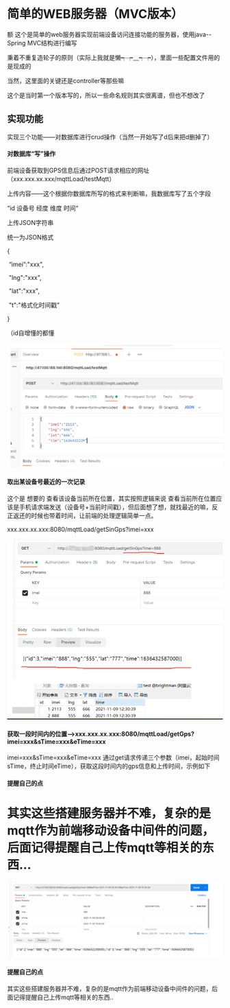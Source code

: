 # 简单的WEB服务器（MVC版本）

额 这个是简单的web服务器实现前端设备访问连接功能的服务器，使用java--Spring MVC结构进行编写

秉着不重复造轮子的原则（实际上我就是懒┭┮﹏┭┮），里面一些配置文件用的是现成的

当然，这里面的关键还是controller等那些嘛

这个是当时第一个版本写的，所以一些命名规则其实很离谱，但也不想改了

## 实现功能

实现三个功能——对数据库进行crud操作（当然一开始写了d后来把d删掉了）

#### 对数据库“写”操作

前端设备获取到GPS信息后通过POST请求相应的网址（xxx.xxx.xx.xxx/mqttLoad/testMqtt）

上传内容——这个根据你数据库所写的格式来判断嘛，我数据库写了五个字段

“id 设备号 经度  维度 时间“

上传JSON字符串

统一为JSON格式

{

​	“imei”:"xxx",

​	"lng":"xxx",

​	"lat":"xxx",

​	"t":"格式化时间戳"

}

（id自增懂的都懂

![1](img/1.png)



#### 取出某设备号最近的一次记录

这个是  想要的 查看该设备当前所在位置，其实按照逻辑来说 查看当前所在位置应该是手机请求端发送（设备号+当前时间戳），但后面想了想，就找最近的嘛，反正返还的时候也带着时间，让前端的处理逻辑简单一点。

xxx.xxx.xx.xxx:8080/mqttLoad/getSinGps?imei=xxx

![2](img/2.png)

#### 获取一段时间内的位置-->xxx.xxx.xx.xxx:8080/mqttLoad/getGps?imei=xxx&sTime=xxx&eTime=xxx

imei=xxx&sTime=xxx&eTime=xxx
通过get请求传递三个参数（imei，起始时间sTime，终止时间eTime），获取这段时间内的gps信息和上传时间，示例如下

#### 提醒自己的点

其实这些搭建服务器并不难，复杂的是mqtt作为前端移动设备中间件的问题，后面记得提醒自己上传mqtt等相关的东西...
=======
![3](img/3.png)

#### 提醒自己的点

其实这些搭建服务器并不难，复杂的是mqtt作为前端移动设备中间件的问题，后面记得提醒自己上传mqtt等相关的东西..

